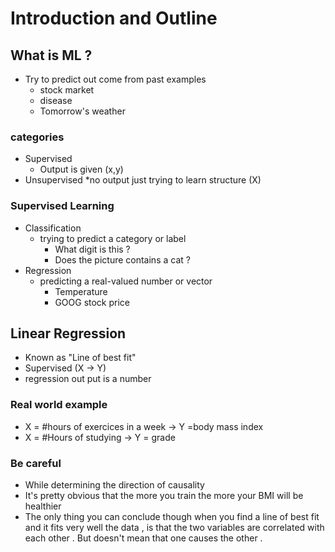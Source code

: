# Introduction and Outline

## What is ML ?
* Try to predict out come from  past examples 
    * stock market
    * disease
    * Tomorrow's weather

### categories 
* Supervised 
    * Output is given (x,y)
* Unsupervised 
    *no output just trying to learn structure (X)

### Supervised Learning
* Classification 
    * trying to predict a category or label
        * What digit is this ?
        * Does the picture contains a cat ?
* Regression 
    * predicting a real-valued number or vector 
        * Temperature
        * GOOG stock price

## Linear Regression
* Known as "Line of best fit"
* Supervised (X -> Y)
* regression out put is a number 

### Real world example 
* X = #hours of exercices in a week -> Y =body mass index
* X = #Hours of studying -> Y = grade

### Be careful
* While determining the direction of causality 
* It's  pretty obvious that the more you train the more your BMI will be healthier
* The only thing you can conclude though when you find  a line of best fit and it fits very well the data , is that the two variables are correlated with each other . But doesn't mean that one causes the other .


